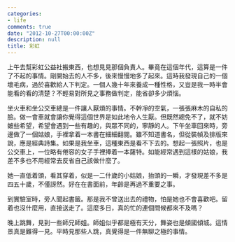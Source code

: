 ```yaml
---
categories:
- life
comments: true
date: "2012-10-27T00:00:00Z"
description: null
title: 彩虹
---
```

上午去幫彩虹公益社搬東西，也想見見那個負責人。畢竟在這個年代，這算是一件了不起的事情。剛開始去的人不多，後來慢慢地多了起來。這時我發現自己的一個壞毛病，過於喜歡給人下判定。一個人幾十年來養成一種性格，又豈是我一時半會能看的看的清楚？不輕易對所見之事務做判定，能省卻多少煩惱。

坐火車和坐公交車總是一件讓人厭煩的事情。不幹凈的空氣，一張張麻木的自私的臉。做一會車就會讓你覺得這個世界是如此地令人生厭。但既然總免不了，就不妨皴些希望，希望會遇到一些有趣的，與眾不同的，寧靜的人。下午坐車回來時，旁邊做了一個姑娘，手裡拿着一本書在細細翻閱。雖不知道書名，但從裝幀及排版來說，應是經典詩集。如果是我坐車，這種東西是看不下去的。想起一張照片，也是公交車上，一位略有倦容的女子手裡捧着一本薩特。如能經常遇到這樣的姑娘，我差不多也不用經常去反省自己該做什麼了。

她一直低着頭，看其穿着，似是一二什歲的小姑娘，抬頭的一瞬，才發現差不多是四五十歲，不僅訝然。好在在書面前，年齡是再過不重要之事。

到實驗室時，旁人聞起書籤。那是我不曾送出去的禮物，怕是她也不會喜歡吧。留着也沒什麼用，直接送走了。這麼多日，真的忙的連個問候都來不及嗎？

晚上跳舞，見到一些師兄師姐。師姐似乎都是極有天分，舞姿也是傾國傾城。這情景真是難得一見。平時見那些人跳，真覺得是一件無聊之極的事情。
